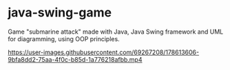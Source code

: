 # java-swing-game
Game "submarine attack" made with Java, Java Swing framework and UML for diagramming, using OOP principles.


https://user-images.githubusercontent.com/69267208/178613606-9bfa8dd2-75aa-4f0c-b85d-1a776218afbb.mp4

